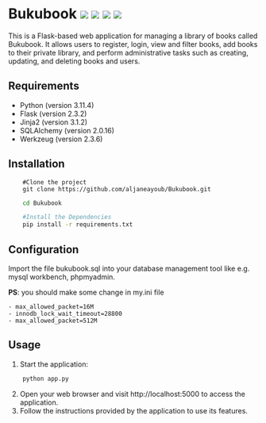 # **Bukubook** 	![](https://img.shields.io/badge/Flask-000000?style=for-the-badge&logo=flask&logoColor=white)  	![](https://img.shields.io/badge/JavaScript-323330?style=for-the-badge&logo=javascript&logoColor=F7DF1E)  	![](https://img.shields.io/badge/Python-14354C?style=for-the-badge&logo=python&logoColor=white) ![](https://img.shields.io/badge/MySQL-005C84?style=for-the-badge&logo=mysql&logoColor=white)

This is a Flask-based web application for managing a library of books called Bukubook.
It allows users to register, login, view and filter books, add books to their private library, 
and perform administrative tasks such as creating, updating, and deleting books and users.

## Requirements

- Python (version 3.11.4)
- Flask (version 2.3.2)
- Jinja2 (version 3.1.2)
- SQLAlchemy (version 2.0.16)
- Werkzeug (version 2.3.6)
  
## Installation

```shell
    #Clone the project
    git clone https://github.com/aljaneayoub/Bukubook.git
```
```bash
    cd Bukubook
```
```bash
    #Install the Dependencies
    pip install -r requirements.txt
```

## Configuration

Import the file bukubook.sql into your database management tool like e.g. mysql workbench, phpmyadmin.

**PS**: you should make some change in my.ini file 

    - max_allowed_packet=16M
    - innodb_lock_wait_timeout=28800
    - max_allowed_packet=512M

## Usage

1. Start the application:
```bash
    python app.py
```
2. Open your web browser and visit http://localhost:5000 to access the application.
3. Follow the instructions provided by the application to use its features.
